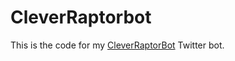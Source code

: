 # CleverRaptorbot

This is the code for my [CleverRaptorBot](https://twitter.com/CleverRaptorbot) Twitter bot.
